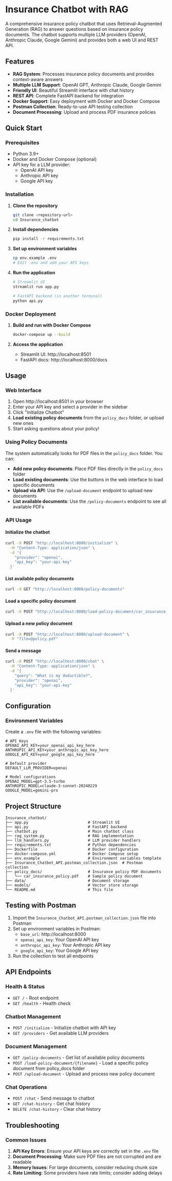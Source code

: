 # Insurance Chatbot with RAG

A comprehensive insurance policy chatbot that uses Retrieval-Augmented Generation (RAG) to answer questions based on insurance policy documents. The chatbot supports multiple LLM providers (OpenAI, Anthropic Claude, Google Gemini) and provides both a web UI and REST API.

## Features

- **RAG System**: Processes insurance policy documents and provides context-aware answers
- **Multiple LLM Support**: OpenAI GPT, Anthropic Claude, Google Gemini
- **Friendly UI**: Beautiful Streamlit interface with chat history
- **REST API**: Complete FastAPI backend for integration
- **Docker Support**: Easy deployment with Docker and Docker Compose
- **Postman Collection**: Ready-to-use API testing collection
- **Document Processing**: Upload and process PDF insurance policies

## Quick Start

### Prerequisites

- Python 3.9+
- Docker and Docker Compose (optional)
- API key for a LLM provider:
  - OpenAI API key
  - Anthropic API key
  - Google API key

### Installation

1. **Clone the repository**
   ```bash
   git clone <repository-url>
   cd Insurance_chatbot
   ```

2. **Install dependencies**
   ```bash
   pip install -r requirements.txt
   ```

3. **Set up environment variables**
   ```bash
   cp env.example .env
   # Edit .env and add your API keys
   ```

4. **Run the application**
   ```bash
   # Streamlit UI
   streamlit run app.py
   
   # FastAPI backend (in another terminal)
   python api.py
   ```

### Docker Deployment

1. **Build and run with Docker Compose**
   ```bash
   docker-compose up --build
   ```

2. **Access the application**
   - Streamlit UI: http://localhost:8501
   - FastAPI docs: http://localhost:8000/docs

## Usage

### Web Interface

1. Open http://localhost:8501 in your browser
2. Enter your API key and select a provider in the sidebar
3. Click "Initialize Chatbot"
4. **Load existing policy documents** from the `policy_docs` folder, or upload new ones
5. Start asking questions about your policy!

### Using Policy Documents

The system automatically looks for PDF files in the `policy_docs` folder. You can:

- **Add new policy documents**: Place PDF files directly in the `policy_docs` folder
- **Load existing documents**: Use the buttons in the web interface to load specific documents
- **Upload via API**: Use the `/upload-document` endpoint to upload new documents
- **List available documents**: Use the `/policy-documents` endpoint to see all available PDFs

### API Usage

#### Initialize the chatbot
```bash
curl -X POST "http://localhost:8000/initialize" \
  -H "Content-Type: application/json" \
  -d '{
    "provider": "openai",
    "api_key": "your-api-key"
  }'
```

#### List available policy documents
```bash
curl -X GET "http://localhost:8000/policy-documents"
```

#### Load a specific policy document
```bash
curl -X POST "http://localhost:8000/load-policy-document/car_insurance_policy.pdf"
```

#### Upload a new policy document
```bash
curl -X POST "http://localhost:8000/upload-document" \
  -F "file=@policy.pdf"
```

#### Send a message
```bash
curl -X POST "http://localhost:8000/chat" \
  -H "Content-Type: application/json" \
  -d '{
    "query": "What is my deductible?",
    "provider": "openai",
    "api_key": "your-api-key"
  }'
```

## Configuration

### Environment Variables

Create a `.env` file with the following variables:

```env
# API Keys
OPENAI_API_KEY=your_openai_api_key_here
ANTHROPIC_API_KEY=your_anthropic_api_key_here
GOOGLE_API_KEY=your_google_api_key_here

# Default provider
DEFAULT_LLM_PROVIDER=openai

# Model configurations
OPENAI_MODEL=gpt-3.5-turbo
ANTHROPIC_MODEL=claude-3-sonnet-20240229
GOOGLE_MODEL=gemini-pro
```

## Project Structure

```
Insurance_chatbot/
├── app.py                          # Streamlit UI
├── api.py                          # FastAPI backend
├── chatbot.py                      # Main chatbot class
├── rag_system.py                   # RAG implementation
├── llm_handlers.py                 # LLM provider handlers
├── requirements.txt                # Python dependencies
├── Dockerfile                      # Docker configuration
├── docker-compose.yml              # Docker Compose setup
├── env.example                     # Environment variables template
├── Insurance_Chatbot_API.postman_collection.json  # Postman collection
├── policy_docs/                    # Insurance policy PDF documents
│   └── car_insurance_policy.pdf    # Sample policy document
├── data/                           # Document storage
├── models/                         # Vector store storage
└── README.md                       # This file
```

## Testing with Postman

1. Import the `Insurance_Chatbot_API.postman_collection.json` file into Postman
2. Set up environment variables in Postman:
   - `base_url`: http://localhost:8000
   - `openai_api_key`: Your OpenAI API key
   - `anthropic_api_key`: Your Anthropic API key
   - `google_api_key`: Your Google API key
3. Run the collection to test all endpoints

## API Endpoints

### Health & Status
- `GET /` - Root endpoint
- `GET /health` - Health check

### Chatbot Management
- `POST /initialize` - Initialize chatbot with API key
- `GET /providers` - Get available LLM providers

### Document Management
- `GET /policy-documents` - Get list of available policy documents
- `POST /load-policy-document/{filename}` - Load a specific policy document from policy_docs folder
- `POST /upload-document` - Upload and process new policy document

### Chat Operations
- `POST /chat` - Send message to chatbot
- `GET /chat-history` - Get chat history
- `DELETE /chat-history` - Clear chat history

## Troubleshooting

### Common Issues

1. **API Key Errors**: Ensure your API keys are correctly set in the `.env` file
2. **Document Processing**: Make sure PDF files are not corrupted and are readable
3. **Memory Issues**: For large documents, consider reducing chunk size
4. **Rate Limiting**: Some providers have rate limits; consider adding delays